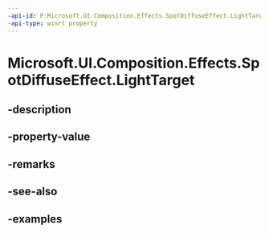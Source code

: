 ```yaml
---
-api-id: P:Microsoft.UI.Composition.Effects.SpotDiffuseEffect.LightTarget
-api-type: winrt property
---
```


# Microsoft.UI.Composition.Effects.SpotDiffuseEffect.LightTarget

<!--
public System.Numerics.Vector3 LightTarget { get; set; }
-->


## -description

## -property-value

## -remarks

## -see-also

## -examples


